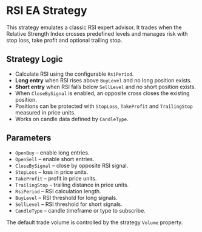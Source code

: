 # RSI EA Strategy

This strategy emulates a classic RSI expert advisor. It trades when the Relative Strength Index crosses predefined levels and manages risk with stop loss, take profit and optional trailing stop.

## Strategy Logic
- Calculate RSI using the configurable `RsiPeriod`.
- **Long entry** when RSI rises above `BuyLevel` and no long position exists.
- **Short entry** when RSI falls below `SellLevel` and no short position exists.
- When `CloseBySignal` is enabled, an opposite cross closes the existing position.
- Positions can be protected with `StopLoss`, `TakeProfit` and `TrailingStop` measured in price units.
- Works on candle data defined by `CandleType`.

## Parameters
- `OpenBuy` – enable long entries.
- `OpenSell` – enable short entries.
- `CloseBySignal` – close by opposite RSI signal.
- `StopLoss` – loss in price units.
- `TakeProfit` – profit in price units.
- `TrailingStop` – trailing distance in price units.
- `RsiPeriod` – RSI calculation length.
- `BuyLevel` – RSI threshold for long signals.
- `SellLevel` – RSI threshold for short signals.
- `CandleType` – candle timeframe or type to subscribe.

The default trade volume is controlled by the strategy `Volume` property.
